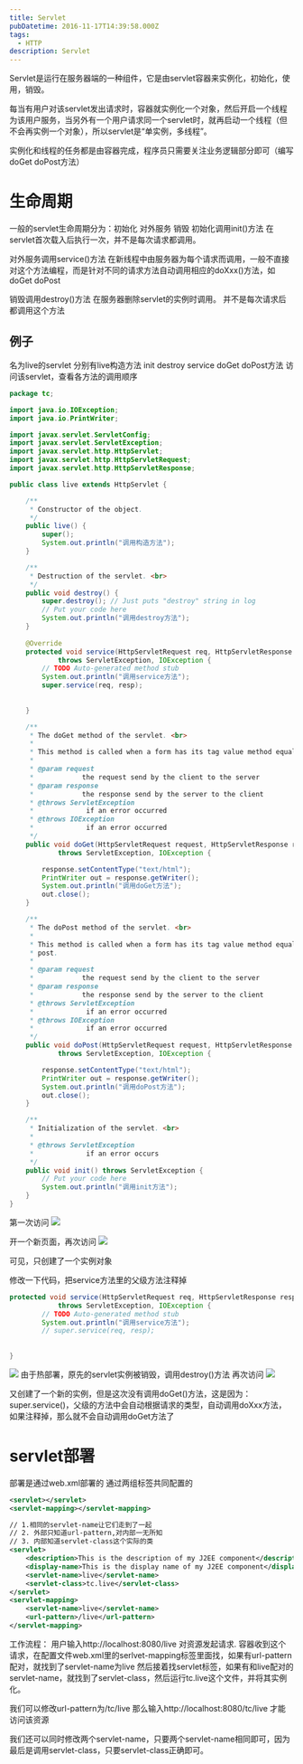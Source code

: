 ```yaml
---
title: Servlet
pubDatetime: 2016-11-17T14:39:58.000Z
tags:
  - HTTP
description: Servlet
---
```

Servlet是运行在服务器端的一种组件，它是由servlet容器来实例化，初始化，使用，销毁。

每当有用户对该servlet发出请求时，容器就实例化一个对象，然后开启一个线程为该用户服务，当另外有一个用户请求同一个servlet时，就再启动一个线程（但不会再实例一个对象），所以servlet是“单实例，多线程”。

实例化和线程的任务都是由容器完成，程序员只需要关注业务逻辑部分即可（编写doGet doPost方法）

<!-- more -->

# 生命周期
一般的servlet生命周期分为：初始化 对外服务 销毁
初始化调用init()方法
在servlet首次载入后执行一次，并不是每次请求都调用。

对外服务调用service()方法
在新线程中由服务器为每个请求而调用，一般不直接对这个方法编程，而是针对不同的请求方法自动调用相应的doXxx()方法，如doGet doPost

销毁调用destroy()方法
在服务器删除servlet的实例时调用。
并不是每次请求后都调用这个方法

## 例子
名为live的servlet
分别有live构造方法 init destroy service doGet doPost方法
访问该servlet，查看各方法的调用顺序
```java
package tc;

import java.io.IOException;
import java.io.PrintWriter;

import javax.servlet.ServletConfig;
import javax.servlet.ServletException;
import javax.servlet.http.HttpServlet;
import javax.servlet.http.HttpServletRequest;
import javax.servlet.http.HttpServletResponse;

public class live extends HttpServlet {

	/**
	 * Constructor of the object.
	 */
	public live() {
		super();
		System.out.println("调用构造方法");
	}

	/**
	 * Destruction of the servlet. <br>
	 */
	public void destroy() {
		super.destroy(); // Just puts "destroy" string in log
		// Put your code here
		System.out.println("调用destroy方法");
	}
	
	@Override
	protected void service(HttpServletRequest req, HttpServletResponse resp)
			throws ServletException, IOException {
		// TODO Auto-generated method stub
		System.out.println("调用service方法");
		super.service(req, resp);
		
		
	}

	/**
	 * The doGet method of the servlet. <br>
	 * 
	 * This method is called when a form has its tag value method equals to get.
	 * 
	 * @param request
	 *            the request send by the client to the server
	 * @param response
	 *            the response send by the server to the client
	 * @throws ServletException
	 *             if an error occurred
	 * @throws IOException
	 *             if an error occurred
	 */
	public void doGet(HttpServletRequest request, HttpServletResponse response)
			throws ServletException, IOException {

		response.setContentType("text/html");
		PrintWriter out = response.getWriter();
		System.out.println("调用doGet方法");
		out.close();
	}

	/**
	 * The doPost method of the servlet. <br>
	 * 
	 * This method is called when a form has its tag value method equals to
	 * post.
	 * 
	 * @param request
	 *            the request send by the client to the server
	 * @param response
	 *            the response send by the server to the client
	 * @throws ServletException
	 *             if an error occurred
	 * @throws IOException
	 *             if an error occurred
	 */
	public void doPost(HttpServletRequest request, HttpServletResponse response)
			throws ServletException, IOException {

		response.setContentType("text/html");
		PrintWriter out = response.getWriter();
		System.out.println("调用doPost方法");
		out.close();
	}

	/**
	 * Initialization of the servlet. <br>
	 * 
	 * @throws ServletException
	 *             if an error occurs
	 */
	public void init() throws ServletException {
		// Put your code here
		System.out.println("调用init方法");
	}
}

```
第一次访问
![](http://7xqwwf.com1.z0.glb.clouddn.com/1.png)

 开一个新页面，再次访问
 ![](http://7xqwwf.com1.z0.glb.clouddn.com/2.png)

 可见，只创建了一个实例对象

修改一下代码，把service方法里的父级方法注释掉

```java
protected void service(HttpServletRequest req, HttpServletResponse resp)
			throws ServletException, IOException {
		// TODO Auto-generated method stub
		System.out.println("调用service方法");
		// super.service(req, resp);
		
		
}
```
![](http://7xqwwf.com1.z0.glb.clouddn.com/3.png)
由于热部署，原先的servlet实例被销毁，调用destroy()方法
再次访问
![](http://7xqwwf.com1.z0.glb.clouddn.com/4.png)

 又创建了一个新的实例，但是这次没有调用doGet()方法，这是因为：
super.service()，父级的方法中会自动根据请求的类型，自动调用doXxx方法，如果注释掉，那么就不会自动调用doGet方法了

# servlet部署
部署是通过web.xml部署的
通过两组标签共同配置的
```xml
<servlet></servlet>
<servlet-mapping></servlet-mapping>
```
```xml
// 1.相同的servlet-name让它们走到了一起
// 2. 外部只知道url-pattern,对内部一无所知
// 3. 内部知道servlet-class这个实际的类
<servlet>
    <description>This is the description of my J2EE component</description>
    <display-name>This is the display name of my J2EE component</display-name>
    <servlet-name>live</servlet-name>
    <servlet-class>tc.live</servlet-class>
</servlet>  
<servlet-mapping>
    <servlet-name>live</servlet-name>
    <url-pattern>/live</url-pattern>
</servlet-mapping>  
```
工作流程：
用户输入http://localhost:8080/live 对资源发起请求.
容器收到这个请求，在配置文件web.xml里的serlvet-mapping标签里面找，如果有url-pattern配对，就找到了servlet-name为live
然后接着找servlet标签，如果有和live配对的servlet-name，就找到了servlet-class，然后运行tc.live这个文件，并将其实例化。

我们可以修改url-pattern为/tc/live
那么输入http://localhost:8080/tc/live 才能访问该资源

我们还可以同时修改两个servlet-name，只要两个servlet-name相同即可，因为最后是调用servlet-class，只要servlet-class正确即可。
